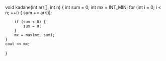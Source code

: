 void kadane(int arr[], int n) {
    int sum = 0;
    int mx = INT_MIN;
    for (int i = 0; i < n; ++i) {
        sum += arr[i];

        if (sum < 0) {
            sum = 0;
        }
        mx = max(mx, sum);
    }
    cout << mx;
}